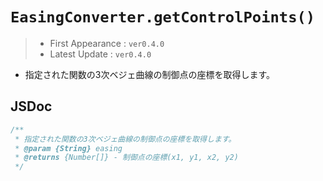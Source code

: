 # `EasingConverter.getControlPoints()`

> - First Appearance : `ver0.4.0`
> - Latest Update : `ver0.4.0`

- 指定された関数の3次ベジェ曲線の制御点の座標を取得します。

## JSDoc

```js
/**
 * 指定された関数の3次ベジェ曲線の制御点の座標を取得します。
 * @param {String} easing
 * @returns {Number[]} - 制御点の座標(x1, y1, x2, y2)
 */
```